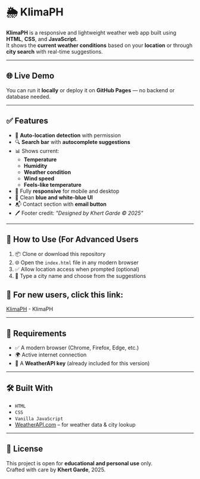 # 🌦️ **KlimaPH**

**KlimaPH** is a responsive and lightweight weather web app built using **HTML**, **CSS**, and **JavaScript**.  
It shows the **current weather conditions** based on your **location** or through **city search** with real-time suggestions.

---

## 🌐 **Live Demo**

You can run it **locally** or deploy it on **GitHub Pages** — no backend or database needed.

---

## ✅ **Features**

- 📍 **Auto-location detection** with permission
- 🔍 **Search bar** with **autocomplete suggestions**
- 📊 Shows current:
  - **Temperature**
  - **Humidity**
  - **Weather condition**
  - **Wind speed**
  - **Feels-like temperature**
- 📱 Fully **responsive** for mobile and desktop
- 🎨 Clean **blue and white-blue UI**
- 📬 Contact section with **email button**
- 🖊️ Footer credit: _"Designed by Khert Garde © 2025"_

---

## 📁 **How to Use (For Advanced Users**

1. 📦 Clone or download this repository  
2. 🌐 Open the `index.html` file in any modern browser  
3. ✅ Allow location access when prompted (optional)  
4. 🔎 Type a city name and choose from the suggestions

## 📁 **For new users, click this link:**
[KlimaPH](https://archkhertdev.github.io/KlimaPH/) - KlimaPH

---

## 🔧 **Requirements**

- ✅ A modern browser (Chrome, Firefox, Edge, etc.)  
- 🌍 Active internet connection  
- 🔑 A **WeatherAPI key** (already included for this version)

---

## 🛠 **Built With**

- `HTML`
- `CSS`
- `Vanilla JavaScript`
- [WeatherAPI.com](https://www.weatherapi.com/) – for weather data & city lookup

---

## 📄 **License**

This project is open for **educational and personal use** only.  
Crafted with care by **Khert Garde**, 2025.
